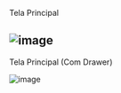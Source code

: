 Tela Principal

![image](https://github.com/user-attachments/assets/ccd05a82-13cc-404e-a74e-f9108d9b1eec)
---------------

Tela Principal (Com Drawer) 

![image](https://github.com/user-attachments/assets/254810c7-7e55-4c79-9f1a-9fbb5ce07cd2)
